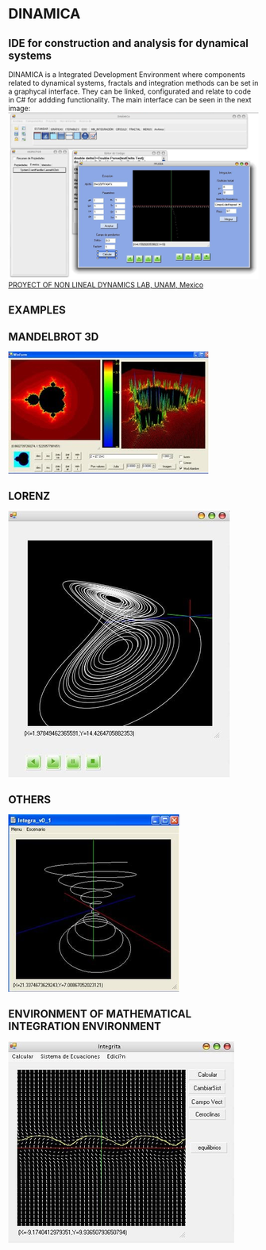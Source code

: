 # DINAMICA
## IDE for construction and analysis for dynamical systems
DINAMICA is a Integrated Development Environment where components related to dynamical systems, fractals and integration methods can be set in a graphycal interface. They can be linked, configurated and relate to code in C# for addding functionality.
The main interface can be seen in the next image:
![MANDELBROT](https://github.com/albertoHdzE/DINAMICA/blob/main/images/interface.png)
[PROYECT OF NON LINEAL DYNAMICS LAB, UNAM, Mexico](http://www.dynamics.unam.edu/DinamicaNoLineal3/investigacion.htm)
## EXAMPLES
## MANDELBROT 3D
![MANDELBROT](https://github.com/albertoHdzE/DINAMICA/blob/main/images/mandel3d.jpeg)

## LORENZ
![MANDELBROT](https://github.com/albertoHdzE/DINAMICA/blob/main/images/lorenz.jpeg)

## OTHERS
![MANDELBROT](https://github.com/albertoHdzE/DINAMICA/blob/main/images/resorte.jpeg)

## ENVIRONMENT OF MATHEMATICAL INTEGRATION ENVIRONMENT
![MANDELBROT](https://github.com/albertoHdzE/DINAMICA/blob/main/images/integra.jpeg)

